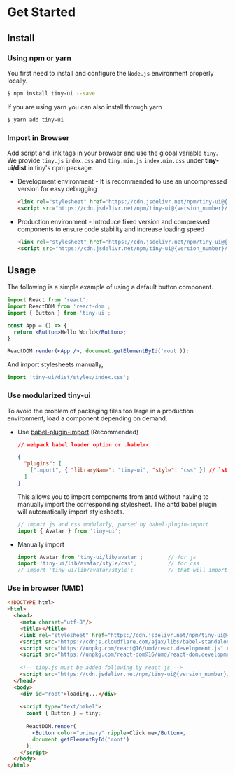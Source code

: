 # Get Started

## Install

### Using npm or yarn
You first need to install and configure the `Node.js` environment properly locally.

```bash
$ npm install tiny-ui --save
```

If you are using yarn you can also install through yarn

```bash
$ yarn add tiny-ui
```

### Import in Browser
Add script and link tags in your browser and use the global variable `tiny`. We provide `tiny.js` `index.css` and `tiny.min.js` `index.min.css` under **tiny-ui/dist** in tiny's npm package.

- Development environment - It is recommended to use an uncompressed version for easy debugging
    ```html
    <link rel="stylesheet" href="https://cdn.jsdelivr.net/npm/tiny-ui@{version_number}/dist/styles/tiny.css">
    <script src="https://cdn.jsdelivr.net/npm/tiny-ui@{version_number}/dist/tiny.js"></script>
    ```
    
- Production environment - Introduce fixed version and compressed components to ensure code stability and increase loading speed
    ```html
    <link rel="stylesheet" href="https://cdn.jsdelivr.net/npm/tiny-ui@{version_number}/dist/styles/tiny.min.css">
    <script src="https://cdn.jsdelivr.net/npm/tiny-ui@{version_number}/dist/tiny.min.js"></script>
    ```

## Usage

The following is a simple example of using a default button component.

```jsx
import React from 'react';
import ReactDOM from 'react-dom';
import { Button } from 'tiny-ui';

const App = () => {
  return <Button>Hello World</Button>;
}

ReactDOM.render(<App />, document.getElementById('root'));
```

And import stylesheets manually,
```jsx
import 'tiny-ui/dist/styles/index.css';
```

### Use modularized tiny-ui

To avoid the problem of packaging files too large in a production environment, load a component depending on demand.

- Use [babel-plugin-import](https://github.com/ant-design/babel-plugin-import) (Recommended)

    ```json
    // webpack babel loader option or .babelrc
    
    {
      "plugins": [
        ["import", { "libraryName": "tiny-ui", "style": "css" }] // `style: true` for scss
      ]
    }
    ```
    
    This allows you to import components from antd without having to manually import the corresponding stylesheet. The antd babel plugin will automatically import stylesheets.
    
    ```jsx
    // import js and css modularly, parsed by babel-plugin-import
    import { Avatar } from 'tiny-ui';
    ```

- Manually import

    ```jsx
    import Avatar from 'tiny-ui/lib/avatar';        // for js
    import 'tiny-ui/lib/avatar/style/css';          // for css
    // import 'tiny-ui/lib/avatar/style';           // that will import scss
    ```

### Use in browser (UMD)

```html
<!DOCTYPE html>
<html>
  <head>
    <meta charset="utf-8"/>
    <title></title>
    <link rel="stylesheet" href="https://cdn.jsdelivr.net/npm/tiny-ui@{version_number}/dist/styles/index.css" crossorigin>
    <script src="https://cdnjs.cloudflare.com/ajax/libs/babel-standalone/6.26.0/babel.min.js" crossorigin></script>
    <script src="https://unpkg.com/react@16/umd/react.development.js" crossorigin></script>
    <script src="https://unpkg.com/react-dom@16/umd/react-dom.development.js" crossorigin></script>
    
    <!-- tiny.js must be added following by react.js -->
    <script src="https://cdn.jsdelivr.net/npm/tiny-ui@{version_number}/dist/tiny.js" crossorigin></script>
  </head>
  <body>
    <div id="root">loading...</div>
    
    <script type="text/babel">
      const { Button } = tiny;
    
      ReactDOM.render(
      	<Button color="primary" ripple>Click me</Button>,
      	document.getElementById('root')
      );
    </script>
  </body>
</html>
```
